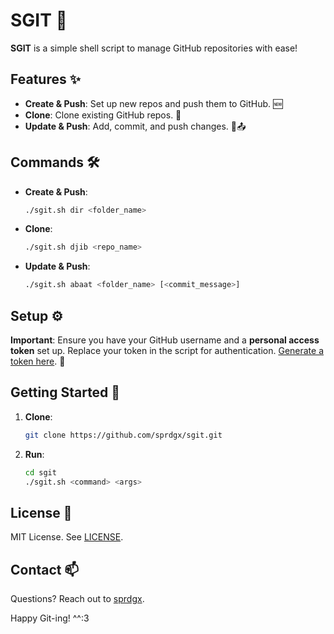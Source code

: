 # SGIT 🚀

**SGIT** is a simple shell script to manage GitHub repositories with ease!

## Features ✨
- **Create & Push**: Set up new repos and push them to GitHub. 🆕
- **Clone**: Clone existing GitHub repos. 🔄
- **Update & Push**: Add, commit, and push changes. 🔄📤

## Commands 🛠️
- **Create & Push**:
  ```bash
  ./sgit.sh dir <folder_name>
  ```
- **Clone**:
  ```bash
  ./sgit.sh djib <repo_name>
  ```
- **Update & Push**:
  ```bash
  ./sgit.sh abaat <folder_name> [<commit_message>]
  ```

## Setup ⚙️

**Important**: Ensure you have your GitHub username and a **personal access token** set up. Replace your token in the script for authentication. [Generate a token here](https://github.com/settings/tokens). 🔑

## Getting Started 🚀
1. **Clone**:
   ```bash
   git clone https://github.com/sprdgx/sgit.git
   ```
2. **Run**:
   ```bash
   cd sgit
   ./sgit.sh <command> <args>
   ```

## License 📜
MIT License. See [LICENSE](LICENSE).

## Contact 📫
Questions? Reach out to [sprdgx](mailto:spardagx@gmail.com).

Happy Git-ing! ^^:3 
